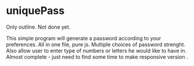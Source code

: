 # uniquePass

Only outline. Not done yet.

This simple program will generate a password according to your preferences. All in one file, pure js. 
Multiple choices of password strenght. Also allow user to enter type of numbers or letters he would like to have in. 
Almost complete - just need to find some time to make responsive version . 
